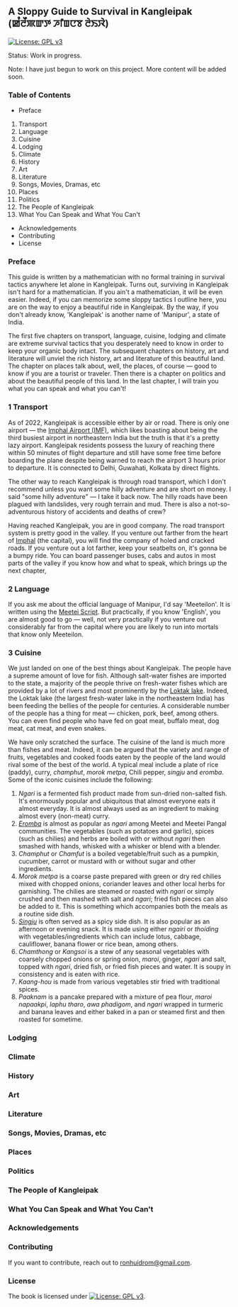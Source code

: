 ## A Sloppy Guide to Survival in Kangleipak (ꯀꯪꯂꯩꯄꯛꯇ ꯍꯤꯡꯅꯕ ꯂꯥꯏꯋꯥ)

[![License: GPL v3](https://img.shields.io/badge/License-GPLv3-blue.svg)](https://www.gnu.org/licenses/gpl-3.0)

Status: Work in progress.

Note: I have just begun to work on this project. More content will be added soon.

### Table of Contents

- Preface
1. Transport
2. Language
3. Cuisine
4. Lodging
5. Climate
6. History
7. Art
8. Literature
9. Songs, Movies, Dramas, etc
10. Places
11. Politics
12. The People of Kangleipak
13. What You Can Speak and What You Can't
- Acknowledgements
- Contributing
- License

### Preface

This guide is written by a mathematician with no formal training in survival tactics anywhere let alone in Kangleipak. Turns out, surviving in Kangleipak isn't hard for a mathematician. If you ain't a mathematician, it will be even easier. Indeed, if you can memorize some sloppy tactics I outline here, you are on the way to enjoy a beautiful ride in Kangleipak. By the way, if you don't already know, 'Kangleipak' is another name of 'Manipur', a state of India.

The first five chapters on transport, language, cuisine, lodging and climate are extreme survival tactics that you desperately need to know in order to keep your organic body intact. The subsequent chapters on history, art and literature will unviel the rich history, art and literature of this beautiful land. The chapter on places talk about, well, the places, of course &mdash; good to know if you are a tourist or traveler. Then there is a chapter on politics and about the beautiful people of this land. In the last chapter, I will train you what you can speak and what you can't!

### 1 Transport

As of 2022, Kangleipak is accessible either by air or road. There is only one airport &mdash; the [Imphal Airport (IMF)](https://en.wikipedia.org/wiki/Imphal_Airport), which likes boasting about being the third busiest airport in northeastern India but the truth is that it's a pretty lazy airport. Kangleipak residents possess the luxury of reaching there within 50 minutes of flight departure and still have some free time before boarding the plane despite being warned to reach the airport 3 hours prior to departure. It is connected to Delhi, Guwahati, Kolkata by direct flights.

The other way to reach Kangleipak is through road transport, which I don't recommend unless you want some hilly adventure and are short on money. I said "some hilly adventure" &mdash; I take it back now. The hilly roads have been plagued with landslides, very rough terrain and mud. There is also a not-so-adventurous history of accidents and deaths of crew?

Having reached Kangleipak, you are in good company. The road transport system is pretty good in the valley. If you venture out farther from the heart of [Imphal](https://en.wikipedia.org/wiki/Imphal) (the capital), you will find the company of holed and cracked roads. If you venture out a lot farther, keep your seatbelts on, it's gonna be a bumpy ride. You can board passenger buses, cabs and autos in most parts of the valley if you know how and what to speak, which brings up the next chapter,

### 2 Language

If you ask me about the official language of Manipur, I'd say 'Meeteilon'. It is written using the [Meetei Script](https://github.com/ronhuidrom/meetei-script). But practically, if you know 'English', you are almost good to go &mdash; well, not very practically if you venture out considerably far from the capital where you are likely to run into mortals that know only Meeteilon.

### 3 Cuisine

We just landed on one of the best things about Kangleipak. The people have a supreme amount of love for fish. Although salt-water fishes are imported to the state, a majority of the people thrive on fresh-water fishes which are provided by a lot of rivers and most prominently by the [Loktak lake](https://en.m.wikipedia.org/wiki/Loktak_Lake). Indeed, the Loktak lake (the largest fresh-water lake in the northeastern India) has been feeding the bellies of the people for centuries. A considerable number of the people has a thing for meat &mdash; chicken, pork, beef, among others. You can even find people who have fed on goat meat, buffalo meat, dog meat, cat meat, and even snakes. 

We have only scratched the surface. The cuisine of the land is much more than fishes and meat. Indeed, it can be argued that the variety and range of fruits, vegetables and cooked foods eaten by the people of the land would rival some of the best of the world. A typical meal include a plate of rice (paddy), curry, *champhut*, *morok metpa*, Chili pepper, *singju* and *eromba*. Some of the iconic cuisines include the following:

1. *Ngari* is a fermented fish product made from sun-dried non-salted fish. It's enormously popular and ubiquitous that almost everyone eats it almost everyday. It is almost always used as an ingredient to making almost every (non-meat) curry.
2. [*Eromba*](https://en.m.wikipedia.org/wiki/Eromba) is almost as popular as *ngari* among Meetei and Meetei Pangal communities. The vegetables (such as potatoes and garlic), spices (such as chilies) and herbs are boiled with or without *ngari* then smashed with hands, whisked with a whisker or blend with a blender.
3. *Champhut* or *Chamfut* is a boiled vegetable/fruit such as a pumpkin, cucumber, carrot or mustard with or without sugar and other ingredients.
4. *Morok metpa* is a coarse paste prepared with green or dry red chilies mixed with chopped onions, coriander leaves and other local herbs for garnishing. The chilies are steamed or roasted with *ngari* or simply crushed and then mashed with salt and *ngari*; fried fish pieces can also be added to it. This is something which accompanies both the meals as a routine side dish.
5. [*Singju*](https://en.m.wikipedia.org/wiki/Singju) is often served as a spicy side dish. It is also popular as an afternoon or evening snack. It is made using either *ngairi* or *thoiding* with vegetables/ingredients which can include lotus, cabbage, cauliflower, banana flower or rice bean, among others.
6. *Chamthong* or *Kangsoi* is a stew of any seasonal vegetables with coarsely chopped onions or spring onion, *maroi*, ginger, *ngari* and salt, topped with *ngari*, dried fish, or fried fish pieces and water. It is soupy in consistency and is eaten with rice.
7. *Kaang-hou* is made from various vegetables stir fried with traditional spices.
8. *Paaknam* is a pancake prepared with a mixture of pea flour, *maroi napaakpi*, *laphu tharo*, *awa phadigom*, and *ngari* wrapped in turmeric and banana leaves and either baked in a pan or steamed first and then roasted for sometime.

### Lodging

### Climate

### History

### Art

### Literature

### Songs, Movies, Dramas, etc

### Places

### Politics

### The People of Kangleipak

### What You Can Speak and What You Can't

### Acknowledgements

### Contributing

If you want to contribute, reach out to [ronhuidrom@gmail.com](mailto:ronhuidrom@gmail.com).

### License

The book is licensed under [![License: GPL v3](https://img.shields.io/badge/License-GPLv3-blue.svg)](https://www.gnu.org/licenses/gpl-3.0).
